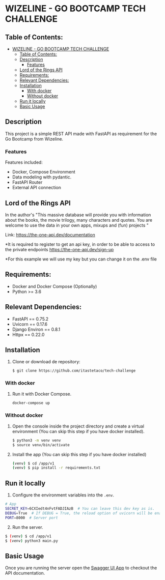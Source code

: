# WIZELINE - GO BOOTCAMP TECH CHALLENGE

## Table of Contents:
- [WIZELINE - GO BOOTCAMP TECH CHALLENGE](#wizeline---go-bootcamp-tech-challenge)
  - [Table of Contents:](#table-of-contents)
  - [Description](#description)
    - [Features](#features)
  - [Lord of the Rings API](#lord-of-the-rings-api)
  - [Requirements:](#requirements)
  - [Relevant Dependencies:](#relevant-dependencies)
  - [Installation](#installation)
    - [With docker](#with-docker)
    - [Without docker](#without-docker)
  - [Run it locally](#run-it-locally)
  - [Basic Usage](#basic-usage)


## Description
This project is a simple REST API made with FastAPI as requirement for the Go Bootcamp from Wizeline.

### Features
Features included:
- Docker, Compose Environment
- Data modeling with pydantic.
- FastAPI Router
- External API connection

## Lord of the Rings API

 In the author's "This massive database will provide you with information about the books, the movie trilogy, many characters and quotes. You are welcome to use the data in your own apps, mixups and (fun) projects "

Link:
https://the-one-api.dev/documentation

*It is required to register to get an api key, in order to be able to access to the private endpoints
https://the-one-api.dev/sign-up

*For this example we will use my key but you can change it on the .env file 

## Requirements:
- Docker and Docker Compose (Optionally)
- Python >= 3.6

## Relevant Dependencies:
- FastAPI == 0.75.2
- Uvicorn == 0.17.6
- Django Environ == 0.8.1
- Httpx == 0.22.0

## Installation
1. Clone or download de repository:
    ```
    $ git clone https://github.com/itastetaco/tech-challenge
    ```

### With docker
1. Run it with Docker Compose.
    ```bash
    docker-compose up
    ```

### Without docker
1. Open the console inside the project directory and create a virtual environment (You can skip this step if you have docker installed).
    ```bash
    $ python3 -m venv venv
    $ source venv/bin/activate
    ```

2. Install the app (You can skip this step if you have docker installed)
    ```bash
    (venv) $ cd /app/v1
    (venv) $ pip install -r requirements.txt
    ```

## Run it locally
    
1. Configure the environment variables into the `.env`.
```bash
# App
SECRET_KEY=6CXIedt4nFvtFADJIAzB  # You can leave this dev key as is.
DEBUG=True  # If DEBUG = True, the reload option of uvicorn will be enabled
PORT=8000  # Server port

```

2. Run the server.
```bash
$ (venv) $ cd /app/v1
$ (venv) python3 main.py
```

## Basic Usage
Once you are running the server open the [Swagger UI App](http://localhost:8000/docs) to checkout the API documentation.

